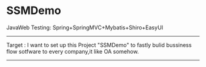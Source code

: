# SSMDemo
JavaWeb Testing: Spring+SpringMVC+Mybatis+Shiro+EasyUI

************************************************************
Target : I want to set up this Project "SSMDemo" to fastly bulid bussiness flow sotfware to every company,it like OA somehow.
************************************************************
